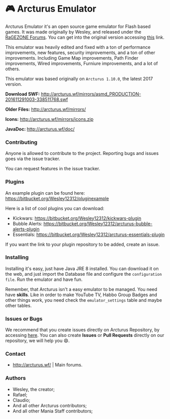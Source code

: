 # :video_game: Arcturus Emulator #

Arcturus Emulator it's an open source game emulator for Flash based games. It was made originally by Wesley, and released under the [RaGEZONE Forums](http://forum.ragezone.com). You can get into the original version accessing [this](http://arcturus.wf/) link.

This emulator was heavily edited and fixed with a ton of performance improvements, new features, security improvements, and a ton of other improvements. Including Game Map improvements, Path Finder improvements, Wired improvements, Furniure improvements, and a lot of others.

This emulator was based originally on `Arcturus 1.10.0`, the latest 2017 version.

**Download SWF:** http://arcturus.wf/mirrors/asmd_PRODUCTION-201611291003-338511768.swf

**Older Files:** http://arcturus.wf/mirrors/

**Icons:** http://arcturus.wf/mirrors/icons.zip

**JavaDoc:** http://arcturus.wf/doc/

### Contributing ###
Anyone is allowed to contribute to the project. Reporting bugs and issues goes via the issue tracker.

You can request features in the issue tracker.

### Plugins ###
An example plugin can be found here: https://bitbucket.org/Wesley12312/pluginexample

Here is a list of cool plugins you can download:

* Kickwars: https://bitbucket.org/Wesley12312/kickwars-plugin
* Bubble Alerts: https://bitbucket.org/Wesley12312/arcturus-bubble-alerts-plugin
* Essentials: https://bitbucket.org/Wesley12312/arcturus-essentials-plugin

If you want the link to your plugin repository to be added, create an issue.

### Installing ###

Installing it's easy, just have Java JRE 8 installed. You can download it on the web, and just import the Database file and configure the `configuration file`. Run the emulator and have fun.

Remember, that Arcturus isn't a easy emulator to be managed. You need have **skills**. Like in order to make YouTube TV, Habbo Group Badges and other things work, you need check the `emulator_settings` table and maybe other tables.

### Issues or Bugs ###

We recommend that you create issues directly on Arcturus Repository, by accessing [here](https://bitbucket.org/Wesley12312/arcturus/issues?status=new&status=open). You can also create **Issues** or **Pull Requests** directly on our repository, we will help you :smile:.

### Contact ###

* http://arcturus.wf/ | Main forums.

### Authors ###

* Wesley, the creator;
* Rafael;
* Claudio;
* And all other Arcturus contributors;
* And all other Mania Staff contributors;
